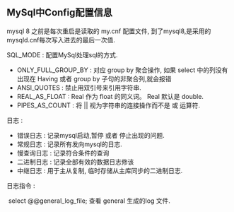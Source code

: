 ## 			MySql中Config配置信息



mysql 8 之前是每次重启是读取的 my.cnf 配置文件, 到了mysql8,是采用的mysqld.cnf每次写入进去的最后一次值.



SQL_MODE :  配置MySql处理sql的方式.

-  ONLY_FULL_GROUP_BY : 对应 group by 聚合操作, 如果 select 中的列没有出现在 Having 或者 group by 子句的非聚合列,就会报错
-  ANSI_QUOTES :  禁止用双引号来引用字符串.
- REAL_AS_FLOAT :  Real 作为 float 的同义词。 Real 默认是 double.
- PIPES_AS_COUNT : 将 || 视为字符串的连接操作而不是 或 运算符.



 日志 :

-   错误日志 : 记录mysql启动,暂停 或者 停止出现的问题.
-   常规日志 :  记录所有发向mysql的日志.
-   慢查询日志 :  记录符合条件的查询
-    二进制日志 :  记录全部有效的数据日志修该
-    中继日志 :   用于主从复制, 临时存储从主库同步的二进制日志.



   日志指令 : 

​		select @@general_log_file;    查看 general 生成的log 文件.

